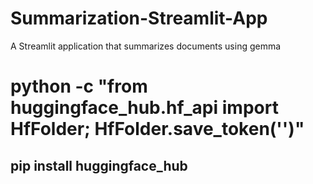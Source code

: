 # Summarization-Streamlit-App
A Streamlit application that summarizes documents using gemma

# python -c "from huggingface_hub.hf_api import HfFolder; HfFolder.save_token('')"
## pip install huggingface_hub

